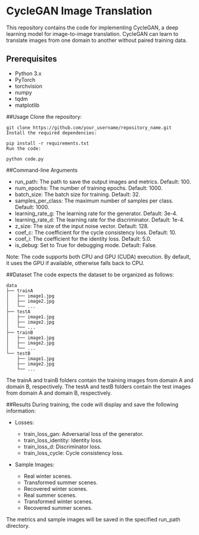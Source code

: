 # CycleGAN Image Translation
This repository contains the code for implementing CycleGAN, a deep learning model for image-to-image translation. CycleGAN can learn to translate images from one domain to another without paired training data.

## Prerequisites
- Python 3.x
- PyTorch
- torchvision
- numpy
- tqdm
- matplotlib

##Usage
Clone the repository:

```
git clone https://github.com/your_username/repository_name.git
Install the required dependencies:
```

```
pip install -r requirements.txt
Run the code:
```

```
python code.py
```

##Command-line Arguments
- run_path: The path to save the output images and metrics. Default: 100.
- num_epochs: The number of training epochs. Default: 1000.
- batch_size: The batch size for training. Default: 32.
- samples_per_class: The maximum number of samples per class. Default: 1000.
- learning_rate_g: The learning rate for the generator. Default: 3e-4.
- learning_rate_d: The learning rate for the discriminator. Default: 1e-4.
- z_size: The size of the input noise vector. Default: 128.
- coef_c: The coefficient for the cycle consistency loss. Default: 10.
- coef_i: The coefficient for the identity loss. Default: 5.0.
- is_debug: Set to True for debugging mode. Default: False.

Note: The code supports both CPU and GPU (CUDA) execution. By default, it uses the GPU if available, otherwise falls back to CPU.

##Dataset
The code expects the dataset to be organized as follows:

```
data
├── trainA
│   ├── image1.jpg
│   ├── image2.jpg
│   └── ...
├── testA
│   ├── image1.jpg
│   ├── image2.jpg
│   └── ...
├── trainB
│   ├── image1.jpg
│   ├── image2.jpg
│   └── ...
└── testB
    ├── image1.jpg
    ├── image2.jpg
    └── ...
```
The trainA and trainB folders contain the training images from domain A and domain B, respectively. The testA and testB folders contain the test images from domain A and domain B, respectively.

##Results
During training, the code will display and save the following information:

- Losses:

  - train_loss_gan: Adversarial loss of the generator.
  - train_loss_identity: Identity loss.
  - train_loss_d: Discriminator loss.
  - train_loss_cycle: Cycle consistency loss.
    
- Sample Images:

  - Real winter scenes.
  - Transformed summer scenes.
  - Recovered winter scenes.
  - Real summer scenes.
  - Transformed winter scenes.
  - Recovered summer scenes.
    
The metrics and sample images will be saved in the specified run_path directory.
